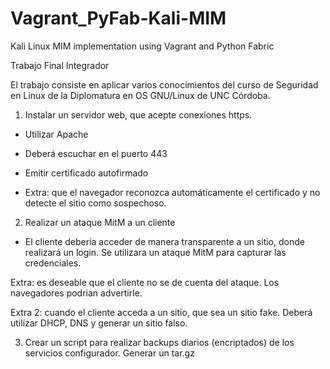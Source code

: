 # Vagrant_PyFab-Kali-MIM
Kali Linux MIM implementation using Vagrant and Python Fabric

Trabajo Final Integrador

El trabajo consiste en aplicar varios conocimientos del curso de Seguridad en Linux de la Diplomatura en OS GNU/Linux de UNC Córdoba.

1) Instalar un servidor web, que acepte conexiones https.

* Utilizar Apache

* Deberá escuchar en el puerto 443

* Emitir certificado autofirmado

* Extra: que el navegador reconozca automáticamente el certificado y no detecte el sitio como sospechoso.

2) Realizar un ataque MitM a un cliente

* El cliente debería acceder de manera transparente  a un sitio, donde realizará un login. Se utilizara un ataque MitM para capturar las credenciales.

Extra: es deseable que el cliente no se de cuenta del ataque. Los navegadores podrian advertirle.

Extra 2: cuando el cliente acceda a un sitio, que sea un sitio fake. Deberá utilizar DHCP, DNS y generar un sitio falso.

3) Crear un script para realizar backups diarios (encriptados) de los servicios configurador. Generar un tar.gz
